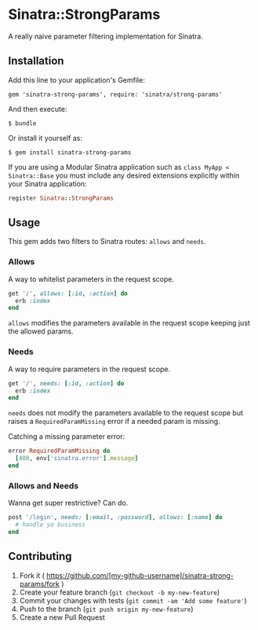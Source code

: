 # Sinatra::StrongParams

A really naive parameter filtering implementation for Sinatra.

## Installation

Add this line to your application's Gemfile:

    gem 'sinatra-strong-params', require: 'sinatra/strong-params'

And then execute:

    $ bundle

Or install it yourself as:

    $ gem install sinatra-strong-params

If you are using a Modular Sinatra application such as `class MyApp < Sinatra::Base` you must include any desired extensions explicitly within your Sinatra application:

```ruby
register Sinatra::StrongParams
```

## Usage

This gem adds two filters to Sinatra routes: `allows` and `needs`.

### Allows

A way to whitelist parameters in the request scope.

```ruby
get '/', allows: [:id, :action] do
  erb :index
end
```

`allows` modifies the parameters available in the request scope keeping just the allowed params.

### Needs

A way to require parameters in the request scope.

```ruby
get '/', needs: [:id, :action] do
  erb :index
end
```

`needs` does not modify the parameters available to the request scope
but raises a `RequiredParamMissing` error if a needed param is missing.

Catching a missing parameter error:

```ruby
error RequiredParamMissing do
  [400, env['sinatra.error'].message]
end
```

### Allows and Needs

Wanna get super restrictive? Can do.

```ruby
post '/login', needs: [:email, :password], allows: [:name] do
  # handle yo business
end
```

## Contributing

1. Fork it ( https://github.com/[my-github-username]/sinatra-strong-params/fork )
2. Create your feature branch (`git checkout -b my-new-feature`)
3. Commit your changes with tests (`git commit -am 'Add some feature'`)
4. Push to the branch (`git push origin my-new-feature`)
5. Create a new Pull Request
